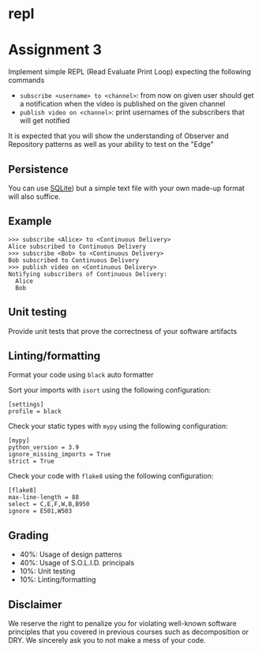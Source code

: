 # repl
# Assignment 3

Implement simple REPL (Read Evaluate Print Loop) expecting the following commands

 - `subscribe <username> to <channel>`: from now on given user should get a notification when the video is published on the given channel
 - `publish video on <channel>`: print usernames of the subscribers that will get notified

It is expected that you will show the understanding of Observer and Repository patterns as well as your ability to test on the "Edge"

## Persistence

You can use [SQLite](https://docs.python.org/3/library/sqlite3.html)) but a simple text file with your own made-up format will also suffice.

## Example

```
>>> subscribe <Alice> to <Continuous Delivery>
Alice subscribed to Continuous Delivery
>>> subscribe <Bob> to <Continuous Delivery>
Bob subscribed to Continuous Delivery
>>> publish video on <Continuous Delivery>
Notifying subscribers of Continuous Delivery:
  Alice
  Bob
```

## Unit testing

Provide unit tests that prove the correctness of your software artifacts

## Linting/formatting

Format your code using `black` auto formatter

Sort your imports with `isort` using the following configuration:

```
[settings]
profile = black
```

Check your static types with `mypy` using the following configuration:

```
[mypy]
python_version = 3.9
ignore_missing_imports = True
strict = True
```

Check your code with `flake8` using the following configuration:

```
[flake8]
max-line-length = 88
select = C,E,F,W,B,B950
ignore = E501,W503
```

## Grading

- 40%: Usage of design patterns
- 40%: Usage of S.O.L.I.D. principals
- 10%: Unit testing
- 10%: Linting/formatting

## Disclaimer

We reserve the right to penalize you for violating well-known software principles that you covered in previous courses such as decomposition or DRY. We sincerely ask you to not make a mess of your code.